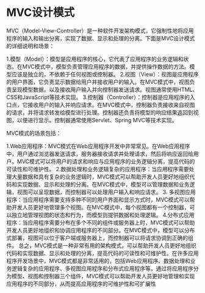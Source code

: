 # MVC设计模式

MVC（Model-View-Controller）是一种软件开发架构模式，它强制性地将应用程序的输入和输出分离，实现了数据、显示和处理的分离。下面是MVC设计模式的详细说明和场景：

1.模型（Model）：模型是应用程序的核心，它代表了应用程序的业务逻辑和状态。在MVC模式中，模型负责管理应用程序的数据，并提供操作数据的方法。模型应该是独立的，不依赖于任何视图或控制器。
2.视图（View）：视图是应用程序的用户界面，它负责显示数据给用户并接收用户的输入。在MVC模式中，视图负责呈现模型数据，以及接收用户输入并向控制器发送请求。视图通常使用HTML、CSS和JavaScript等技术实现。
3.控制器（Controller）：控制器是应用程序的入口点，它接收用户的输入并响应请求。在MVC模式中，控制器负责接收来自视图的请求，并将请求转发给模型进行处理。控制器还负责将模型的响应结果返回到视图，以便进行显示。控制器通常使用Servlet、Spring MVC等技术实现。

MVC模式的场景包括：

1.Web应用程序：MVC模式在Web应用程序开发中非常常见。在Web应用程序中，用户通过浏览器发送请求，服务器接收请求并处理请求，然后将响应返回给用户。MVC模式可以将用户的请求和响应与应用程序的业务逻辑分离，提高代码的可读性和可维护性。
2.数据处理和业务逻辑复杂的应用程序：当应用程序需要处理大量数据和具有复杂的业务逻辑时，MVC模式可以帮助开发人员更好地组织代码和实现数据、显示和处理的分离。在MVC模式中，模型可以管理数据和业务逻辑，视图可以呈现数据，而控制器可以处理用户输入和响应请求。
3. 多视图应用程序：当应用程序需要支持多种不同的用户界面和显示方式时，MVC模式可以帮助开发人员更好地管理多个视图。在MVC模式中，每个视图都有一个控制器，可以独立地管理视图的状态和行为，而模型则提供数据和处理逻辑。
4.分布式应用程序：当应用程序需要分布在多个不同的组件或服务器上时，MVC模式可以帮助开发人员更好地组织和协调应用程序的不同部分。在MVC模式中，模型可以分布式部署，视图可以位于客户端或服务器上，而控制器可以将请求协调到正确的组件。
总之，MVC模式是一种非常有用的架构模式，可以帮助开发人员更好地组织代码和实现数据、显示和处理的分离，提高代码的可读性和可维护性。在许多应用程序开发场景中，MVC模式都是非常适用的，包括Web应用程序、数据处理和业务逻辑复杂的应用程序、多视图应用程序和分布式应用程序等。通过将应用程序分为模型、视图和控制器三个组件，MVC模式可以帮助开发人员更好地管理和实现应用程序的不同部分，从而提高应用程序的可维护性和可扩展性

